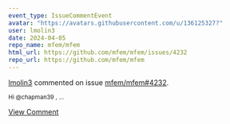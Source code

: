 ```yaml
---
event_type: IssueCommentEvent
avatar: "https://avatars.githubusercontent.com/u/136125327?"
user: lmolin3
date: 2024-04-05
repo_name: mfem/mfem
html_url: https://github.com/mfem/mfem/issues/4232
repo_url: https://github.com/mfem/mfem
---
```


<a href='https://github.com/lmolin3' target='_blank'>lmolin3</a> commented on issue <a href='https://github.com/mfem/mfem/issues/4232' target='_blank'>mfem/mfem#4232</a>.

<small>Hi @chapman39 ,...</small>

<a href='https://github.com/mfem/mfem/issues/4232' target='_blank'>View Comment</a>
